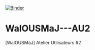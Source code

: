[![Binder](https://mybinder.org/badge_logo.svg)](https://mybinder.org/v2/gh/DDRASL/WalOUSMaJ---AU2/main)

# WalOUSMaJ---AU2
[WalOUSMàJ] Atelier Utilisateurs #2
